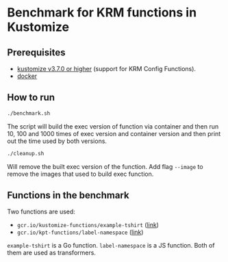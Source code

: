 # Benchmark for KRM functions in Kustomize

## Prerequisites

 - [kustomize v3.7.0 or higher](https://kubectl.docs.kubernetes.io/installation/kustomize/) (support for KRM Config Functions).
 - [docker](https://github.com/nholuongut/kustomize/pull/docker.com)

## How to run

```bash
./benchmark.sh
```

The script will build the exec version of function via container and then run 10, 100 and 1000 times of exec version and container version and then print out the time used by both versions.

```bash
./cleanup.sh
```
Will remove the built exec version of the function. Add flag `--image` to remove the images that used to build exec function.

## Functions in the benchmark

Two functions are used:

 - `gcr.io/kustomize-functions/example-tshirt` ([link](https://github.com/nholuongut/kustomize/blob/master/functions/examples/injection-tshirt-sizes/image/main.go))
 - `gcr.io/kpt-functions/label-namespace`	 ([link](https://github.com/GoogleContainerTools/kpt-functions-sdk/blob/master/ts/hello-world/src/label_namespace.ts))

 `example-tshirt` is a Go function. `label-namespace` is a JS function. Both of them are used as transformers.
